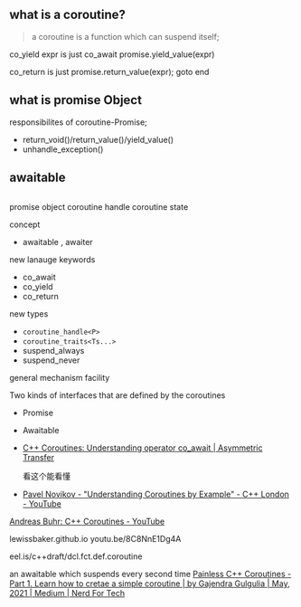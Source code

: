 
## what is a coroutine?

> a coroutine is a function which can suspend itself;

co_yield expr
is just
co_await promise.yield_value(expr)

co_return
is just
promise.return_value(expr); goto end

## what is promise Object

responsibilites of coroutine-Promise;
 - return_void()/return_value()/yield_value()
 - unhandle_exception()

## awaitable

```cpp


```


promise object
coroutine handle
coroutine state


concept
- awaitable , awaiter

new lanauge keywords

- co_await
- co_yield
- co_return

new types

- `coroutine_handle<P>`
- `coroutine_traits<Ts...>`
- suspend_always
- suspend_never

general mechanism
facility

Two kinds of interfaces that are defined by the coroutines

- Promise
- Awaitable



- [C++ Coroutines: Understanding operator co_await | Asymmetric Transfer](https://lewissbaker.github.io/2017/11/17/understanding-operator-co-await)

  看这个能看懂
- [Pavel Novikov - "Understanding Coroutines by Example" - C++ London - YouTube](https://www.youtube.com/watch?v=7sKUAyWXNHA)

[Andreas Buhr: C++ Coroutines - YouTube](https://www.youtube.com/watch?v=vzC2iRfO_H8)

lewissbaker.github.io
youtu.be/8C8NnE1Dg4A

eel.is/c++draft/dcl.fct.def.coroutine

an awaitable which suspends every second time
[Painless C++ Coroutines -Part 1. Learn how to cretae a simple coroutine | by Gajendra Gulgulia | May, 2021 | Medium | Nerd For Tech](https://medium.com/nerd-for-tech/painless-c-coroutines-part-1-ba90dd101adb)
